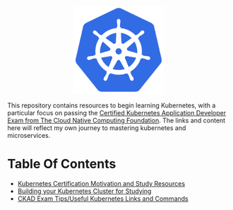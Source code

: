 <p align="center">
  <img height="200" title="Kubernetes Logo" src="images/k8s_logo_with_border.png">
</p>

This repository contains resources to begin learning Kubernetes, with a particular focus on passing the [Certified Kubernetes Application Developer Exam from The Cloud Native Computing Foundation](https://www.cncf.io/certification/ckad/). The links and content here will reflect my own journey to mastering kubernetes and microservices.

# Table Of Contents
- [Kubernetes Certification Motivation and Study Resources](readme/certification_and_study.md)
- [Building your Kubernetes Cluster for Studying](readme/building_the_cluster.md)
- [CKAD Exam Tips/Useful Kubernetes Links and Commands](readme/kubernetes_links.md)
